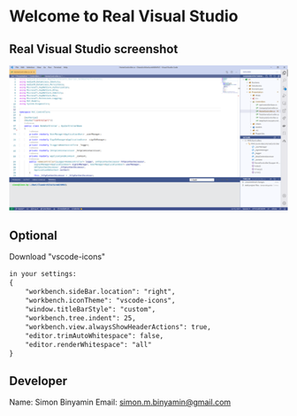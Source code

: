 # Welcome to Real Visual Studio

## Real Visual Studio screenshot

![alt text](icons/visualstudio.png)

## Optional
Download "vscode-icons"
```
in your settings:
{
    "workbench.sideBar.location": "right",
    "workbench.iconTheme": "vscode-icons",
    "window.titleBarStyle": "custom",
    "workbench.tree.indent": 25,
    "workbench.view.alwaysShowHeaderActions": true,
    "editor.trimAutoWhitespace": false,  
    "editor.renderWhitespace": "all"
}
```
## Developer

Name: Simon Binyamin
Email: simon.m.binyamin@gmail.com
